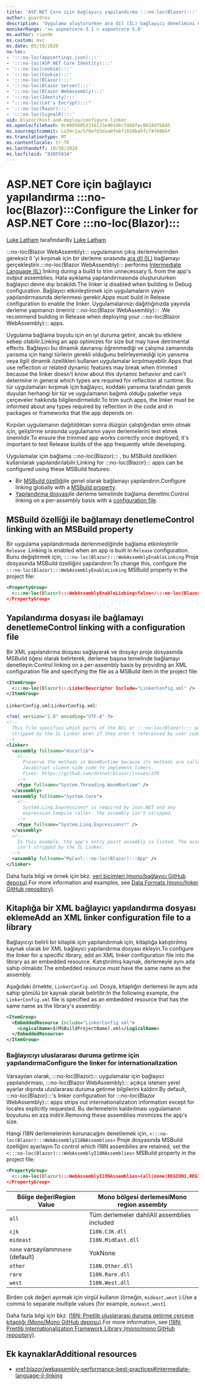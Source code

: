 ```yaml
---
title: 'ASP.NET Core için bağlayıcı yapılandırma :::no-loc(Blazor):::'
author: guardrex
description: 'Uygulama oluştururken ara dil (IL) bağlayıcı denetimini nasıl denetleyeceğinizi öğrenin :::no-loc(Blazor)::: .'
monikerRange: '>= aspnetcore-3.1 < aspnetcore-5.0'
ms.author: riande
ms.custom: mvc
ms.date: 05/19/2020
no-loc:
- ':::no-loc(appsettings.json):::'
- ':::no-loc(ASP.NET Core Identity):::'
- ':::no-loc(cookie):::'
- ':::no-loc(Cookie):::'
- ':::no-loc(Blazor):::'
- ':::no-loc(Blazor Server):::'
- ':::no-loc(Blazor WebAssembly):::'
- ':::no-loc(Identity):::'
- ":::no-loc(Let's Encrypt):::"
- ':::no-loc(Razor):::'
- ':::no-loc(SignalR):::'
uid: blazor/host-and-deploy/configure-linker
ms.openlocfilehash: 0c99056053356133e901d6cf468fec8034dfb845
ms.sourcegitcommit: ca34c1ac578e7d3daa0febf1810ba5fc74f60bbf
ms.translationtype: MT
ms.contentlocale: tr-TR
ms.lasthandoff: 10/30/2020
ms.locfileid: "93055834"
---
```

# <a name="configure-the-linker-for-aspnet-core-no-locblazor"></a><span data-ttu-id="c3b53-103">ASP.NET Core için bağlayıcı yapılandırma :::no-loc(Blazor):::</span><span class="sxs-lookup"><span data-stu-id="c3b53-103">Configure the Linker for ASP.NET Core :::no-loc(Blazor):::</span></span>

<span data-ttu-id="c3b53-104">[Luke Latham](https://github.com/guardrex) tarafından</span><span class="sxs-lookup"><span data-stu-id="c3b53-104">By [Luke Latham](https://github.com/guardrex)</span></span>

<span data-ttu-id="c3b53-105">:::no-loc(Blazor WebAssembly)::: uygulamanın çıkış derlemelerinden gereksiz Il 'yi kırpmak için bir derleme sırasında [ara dil (IL)](/dotnet/standard/managed-code#intermediate-language--execution) bağlamayı gerçekleştirir.</span><span class="sxs-lookup"><span data-stu-id="c3b53-105">:::no-loc(Blazor WebAssembly)::: performs [Intermediate Language (IL)](/dotnet/standard/managed-code#intermediate-language--execution) linking during a build to trim unnecessary IL from the app's output assemblies.</span></span> <span data-ttu-id="c3b53-106">Hata ayıklama yapılandırmasında oluşturulurken bağlayıcı devre dışı bırakıldı.</span><span class="sxs-lookup"><span data-stu-id="c3b53-106">The linker is disabled when building in Debug configuration.</span></span> <span data-ttu-id="c3b53-107">Bağlayıcı etkinleştirmek için uygulamaların yayın yapılandırmasında derlenmesi gerekir.</span><span class="sxs-lookup"><span data-stu-id="c3b53-107">Apps must build in Release configuration to enable the linker.</span></span> <span data-ttu-id="c3b53-108">Uygulamalarınızı dağıttığınızda yayında derleme yapmanızı öneririz :::no-loc(Blazor WebAssembly)::: .</span><span class="sxs-lookup"><span data-stu-id="c3b53-108">We recommend building in Release when deploying your :::no-loc(Blazor WebAssembly)::: apps.</span></span> 

<span data-ttu-id="c3b53-109">Uygulama bağlama boyutu için en iyi duruma getirir, ancak bu etkilere sebep olabilir.</span><span class="sxs-lookup"><span data-stu-id="c3b53-109">Linking an app optimizes for size but may have detrimental effects.</span></span> <span data-ttu-id="c3b53-110">Bağlayıcı bu dinamik davranışı öğrenmediği ve çalışma zamanında yansıma için hangi türlerin gerekli olduğunu belirleyemediği için yansıma veya ilgili dinamik özellikleri kullanan uygulamalar kırpılmayabilir.</span><span class="sxs-lookup"><span data-stu-id="c3b53-110">Apps that use reflection or related dynamic features may break when trimmed because the linker doesn't know about this dynamic behavior and can't determine in general which types are required for reflection at runtime.</span></span> <span data-ttu-id="c3b53-111">Bu tür uygulamaları kırpmak için bağlayıcı, koddaki yansıma tarafından gerek duyulan herhangi bir tür ve uygulamanın bağımlı olduğu paketler veya çerçeveler hakkında bilgilendirmelidir.</span><span class="sxs-lookup"><span data-stu-id="c3b53-111">To trim such apps, the linker must be informed about any types required by reflection in the code and in packages or frameworks that the app depends on.</span></span>

<span data-ttu-id="c3b53-112">Kırpılan uygulamanın dağıtıldıktan sonra düzgün çalıştığından emin olmak için, geliştirme sırasında uygulamanın yayın derlemelerini test etmek önemlidir.</span><span class="sxs-lookup"><span data-stu-id="c3b53-112">To ensure the trimmed app works correctly once deployed, it's important to test Release builds of the app frequently while developing.</span></span>

<span data-ttu-id="c3b53-113">Uygulamalar için bağlama :::no-loc(Blazor)::: , bu MSBuild özellikleri kullanılarak yapılandırılabilir:</span><span class="sxs-lookup"><span data-stu-id="c3b53-113">Linking for :::no-loc(Blazor)::: apps can be configured using these MSBuild features:</span></span>

* <span data-ttu-id="c3b53-114">Bir [MSBuild özelliği](#control-linking-with-an-msbuild-property)ile genel olarak bağlamayı yapılandırın.</span><span class="sxs-lookup"><span data-stu-id="c3b53-114">Configure linking globally with a [MSBuild property](#control-linking-with-an-msbuild-property).</span></span>
* <span data-ttu-id="c3b53-115">[Yapılandırma dosyası](#control-linking-with-a-configuration-file)ile derleme temelinde bağlama denetimi.</span><span class="sxs-lookup"><span data-stu-id="c3b53-115">Control linking on a per-assembly basis with a [configuration file](#control-linking-with-a-configuration-file).</span></span>

## <a name="control-linking-with-an-msbuild-property"></a><span data-ttu-id="c3b53-116">MSBuild özelliği ile bağlamayı denetleme</span><span class="sxs-lookup"><span data-stu-id="c3b53-116">Control linking with an MSBuild property</span></span>

<span data-ttu-id="c3b53-117">Bir uygulama yapılandırmada derlenmediğinde bağlama etkinleştirilir `Release` .</span><span class="sxs-lookup"><span data-stu-id="c3b53-117">Linking is enabled when an app is built in `Release` configuration.</span></span> <span data-ttu-id="c3b53-118">Bunu değiştirmek için, `:::no-loc(Blazor):::WebAssemblyEnableLinking` Proje dosyasında MSBuild özelliğini yapılandırın:</span><span class="sxs-lookup"><span data-stu-id="c3b53-118">To change this, configure the `:::no-loc(Blazor):::WebAssemblyEnableLinking` MSBuild property in the project file:</span></span>

```xml
<PropertyGroup>
  <:::no-loc(Blazor):::WebAssemblyEnableLinking>false</:::no-loc(Blazor):::WebAssemblyEnableLinking>
</PropertyGroup>
```

## <a name="control-linking-with-a-configuration-file"></a><span data-ttu-id="c3b53-119">Yapılandırma dosyası ile bağlamayı denetleme</span><span class="sxs-lookup"><span data-stu-id="c3b53-119">Control linking with a configuration file</span></span>

<span data-ttu-id="c3b53-120">Bir XML yapılandırma dosyası sağlayarak ve dosyayı proje dosyasında MSBuild öğesi olarak belirterek, derleme başına temelinde bağlamayı denetleyin:</span><span class="sxs-lookup"><span data-stu-id="c3b53-120">Control linking on a per-assembly basis by providing an XML configuration file and specifying the file as a MSBuild item in the project file:</span></span>

```xml
<ItemGroup>
  <:::no-loc(Blazor):::LinkerDescriptor Include="LinkerConfig.xml" />
</ItemGroup>
```

<span data-ttu-id="c3b53-121">`LinkerConfig.xml`:</span><span class="sxs-lookup"><span data-stu-id="c3b53-121">`LinkerConfig.xml`:</span></span>

```xml
<?xml version="1.0" encoding="UTF-8" ?>
<!--
  This file specifies which parts of the BCL or :::no-loc(Blazor)::: packages must not be
  stripped by the IL Linker even if they aren't referenced by user code.
-->
<linker>
  <assembly fullname="mscorlib">
    <!--
      Preserve the methods in WasmRuntime because its methods are called by 
      JavaScript client-side code to implement timers.
      Fixes: https://github.com/dotnet/blazor/issues/239
    -->
    <type fullname="System.Threading.WasmRuntime" />
  </assembly>
  <assembly fullname="System.Core">
    <!--
      System.Linq.Expressions* is required by Json.NET and any 
      expression.Compile caller. The assembly isn't stripped.
    -->
    <type fullname="System.Linq.Expressions*" />
  </assembly>
  <!--
    In this example, the app's entry point assembly is listed. The assembly
    isn't stripped by the IL Linker.
  -->
  <assembly fullname="MyCool:::no-loc(Blazor):::App" />
</linker>
```

<span data-ttu-id="c3b53-122">Daha fazla bilgi ve örnek için bkz. [veri biçimleri (mono/bağlayıcı GitHub deposu)](https://github.com/mono/linker/blob/master/docs/data-formats.md).</span><span class="sxs-lookup"><span data-stu-id="c3b53-122">For more information and examples, see [Data Formats (mono/linker GitHub repository)](https://github.com/mono/linker/blob/master/docs/data-formats.md).</span></span>

## <a name="add-an-xml-linker-configuration-file-to-a-library"></a><span data-ttu-id="c3b53-123">Kitaplığa bir XML bağlayıcı yapılandırma dosyası ekleme</span><span class="sxs-lookup"><span data-stu-id="c3b53-123">Add an XML linker configuration file to a library</span></span>

<span data-ttu-id="c3b53-124">Bağlayıcıyı belirli bir kitaplık için yapılandırmak için, kitaplığa katıştırılmış kaynak olarak bir XML bağlayıcı yapılandırma dosyası ekleyin.</span><span class="sxs-lookup"><span data-stu-id="c3b53-124">To configure the linker for a specific library, add an XML linker configuration file into the library as an embedded resource.</span></span> <span data-ttu-id="c3b53-125">Katıştırılmış kaynak, derlemeyle aynı ada sahip olmalıdır.</span><span class="sxs-lookup"><span data-stu-id="c3b53-125">The embedded resource must have the same name as the assembly.</span></span>

<span data-ttu-id="c3b53-126">Aşağıdaki örnekte, `LinkerConfig.xml` Dosya, kitaplığın derlemesi ile aynı ada sahip gömülü bir kaynak olarak belirtilir:</span><span class="sxs-lookup"><span data-stu-id="c3b53-126">In the following example, the `LinkerConfig.xml` file is specified as an embedded resource that has the same name as the library's assembly:</span></span>

```xml
<ItemGroup>
  <EmbeddedResource Include="LinkerConfig.xml">
    <LogicalName>$(MSBuildProjectName).xml</LogicalName>
  </EmbeddedResource>
</ItemGroup>
```

### <a name="configure-the-linker-for-internationalization"></a><span data-ttu-id="c3b53-127">Bağlayıcıyı uluslararası duruma getirme için yapılandırma</span><span class="sxs-lookup"><span data-stu-id="c3b53-127">Configure the linker for internationalization</span></span>

<span data-ttu-id="c3b53-128">Varsayılan olarak, :::no-loc(Blazor)::: uygulamalar için bağlayıcı yapılandırması, :::no-loc(Blazor WebAssembly)::: açıkça istenen yerel ayarlar dışında uluslararası duruma getirme bilgilerini kaldırır.</span><span class="sxs-lookup"><span data-stu-id="c3b53-128">By default, :::no-loc(Blazor):::'s linker configuration for :::no-loc(Blazor WebAssembly)::: apps strips out internationalization information except for locales explicitly requested.</span></span> <span data-ttu-id="c3b53-129">Bu derlemelerin kaldırılması uygulamanın boyutunu en aza indirir.</span><span class="sxs-lookup"><span data-stu-id="c3b53-129">Removing these assemblies minimizes the app's size.</span></span>

<span data-ttu-id="c3b53-130">Hangi I18N derlemelerinin korunacağını denetlemek için, `<:::no-loc(Blazor):::WebAssemblyI18NAssemblies>` Proje dosyasında MSBuild özelliğini ayarlayın:</span><span class="sxs-lookup"><span data-stu-id="c3b53-130">To control which I18N assemblies are retained, set the `<:::no-loc(Blazor):::WebAssemblyI18NAssemblies>` MSBuild property in the project file:</span></span>

```xml
<PropertyGroup>
  <:::no-loc(Blazor):::WebAssemblyI18NAssemblies>{all|none|REGION1,REGION2,...}</:::no-loc(Blazor):::WebAssemblyI18NAssemblies>
</PropertyGroup>
```

| <span data-ttu-id="c3b53-131">Bölge değeri</span><span class="sxs-lookup"><span data-stu-id="c3b53-131">Region Value</span></span>     | <span data-ttu-id="c3b53-132">Mono bölgesi derlemesi</span><span class="sxs-lookup"><span data-stu-id="c3b53-132">Mono region assembly</span></span>    |
| ---------------- | ----------------------- |
| `all`            | <span data-ttu-id="c3b53-133">Tüm derlemeler dahil</span><span class="sxs-lookup"><span data-stu-id="c3b53-133">All assemblies included</span></span> |
| `cjk`            | `I18N.CJK.dll`          |
| `mideast`        | `I18N.MidEast.dll`      |
| <span data-ttu-id="c3b53-134">`none` varsayılanını</span><span class="sxs-lookup"><span data-stu-id="c3b53-134">`none` (default)</span></span> | <span data-ttu-id="c3b53-135">Yok</span><span class="sxs-lookup"><span data-stu-id="c3b53-135">None</span></span>                    |
| `other`          | `I18N.Other.dll`        |
| `rare`           | `I18N.Rare.dll`         |
| `west`           | `I18N.West.dll`         |

<span data-ttu-id="c3b53-136">Birden çok değeri ayırmak için virgül kullanın (örneğin, `mideast,west` ).</span><span class="sxs-lookup"><span data-stu-id="c3b53-136">Use a comma to separate multiple values (for example, `mideast,west`).</span></span>

<span data-ttu-id="c3b53-137">Daha fazla bilgi için bkz. [I18N: Pnetlib uluslararası duruma getirme çerçeve kitaplığı (Mono/Mono GitHub deposu)](https://github.com/mono/mono/tree/master/mcs/class/I18N).</span><span class="sxs-lookup"><span data-stu-id="c3b53-137">For more information, see [I18N: Pnetlib Internationalization Framework Library (mono/mono GitHub repository)](https://github.com/mono/mono/tree/master/mcs/class/I18N).</span></span>

## <a name="additional-resources"></a><span data-ttu-id="c3b53-138">Ek kaynaklar</span><span class="sxs-lookup"><span data-stu-id="c3b53-138">Additional resources</span></span>

* <xref:blazor/webassembly-performance-best-practices#intermediate-language-il-linking>
